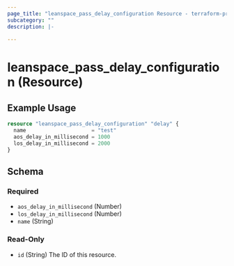 ```yaml
---
page_title: "leanspace_pass_delay_configuration Resource - terraform-provider-leanspace"
subcategory: ""
description: |-
  
---
```


# leanspace_pass_delay_configuration (Resource)



## Example Usage

```terraform
resource "leanspace_pass_delay_configuration" "delay" {
  name                     = "test"
  aos_delay_in_millisecond = 1000
  los_delay_in_millisecond = 2000
}
```

<!-- schema generated by tfplugindocs -->
## Schema

### Required

- `aos_delay_in_millisecond` (Number)
- `los_delay_in_millisecond` (Number)
- `name` (String)

### Read-Only

- `id` (String) The ID of this resource.
